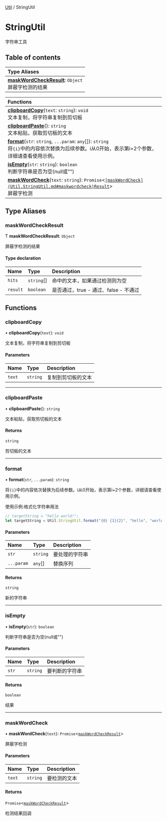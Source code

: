 [Util](Util.Util.md) / StringUtil

# StringUtil <Badge type="tip" text="Namespace" /> <Score text="StringUtil" />

字符串工具

## Table of contents

| Type Aliases |
| :-----|
| **[maskWordCheckResult](Util.StringUtil.md#maskwordcheckresult)**: `Object` <br> 屏蔽字检测的结果|

| Functions |
| :-----|
| **[clipboardCopy](Util.StringUtil.md#clipboardcopy)**(`text`: `string`): `void` <br> 文本复制，将字符串复制到剪切板|
| **[clipboardPaste](Util.StringUtil.md#clipboardpaste)**(): `string` <br> 文本粘贴，获取剪切板的文本|
| **[format](Util.StringUtil.md#format)**(`str`: `string`, `...param`: `any`[]): `string` <br> 将`{i}`中的内容依次替换为后续参数。i从0开始，表示第i+2个参数，详细请查看使用示例。|
| **[isEmpty](Util.StringUtil.md#isempty)**(`str`: `string`): `boolean` <br> 判断字符串是否为空(null或"")|
| **[maskWordCheck](Util.StringUtil.md#maskwordcheck)**(`text`: `string`): `Promise`<[`[maskWordCheck](Util.StringUtil.md#maskwordcheck)Result`](Util.StringUtil.md#maskwordcheckresult)\> <br> 屏蔽字检测|

## Type Aliases

### maskWordCheckResult <Score text="maskWordCheckResult" /> 

Ƭ **maskWordCheckResult**: `Object`

屏蔽字检测的结果

#### Type declaration

| Name | Type | Description |
| :------ | :------ | :------ |
| `hits` | `string`[] | 命中的文本，如果通过检测则为空 |
| `result` | `boolean` | 是否通过，true - 通过、false - 不通过 |

## Functions

### clipboardCopy <Score text="clipboardCopy" /> 

• **clipboardCopy**(`text`): `void` <Badge type="tip" text="client" />

文本复制，将字符串复制到剪切板


#### Parameters

| Name | Type | Description |
| :------ | :------ | :------ |
| `text` | `string` | 复制到剪切板的文本 |


___

### clipboardPaste <Score text="clipboardPaste" /> 

• **clipboardPaste**(): `string` <Badge type="tip" text="client" />

文本粘贴，获取剪切板的文本


#### Returns

`string`

剪切板的文本

___

### format <Score text="format" /> 

• **format**(`str`, `...param`): `string` 

将`{i}`中的内容依次替换为后续参数。i从0开始，表示第i+2个参数，详细请查看使用示例。


使用示例:格式化字符串用法
```ts
// targetString = "hello world!";
let targetString = Util.StringUtil.format("{0} {1}{2}", "hello", "world", "!");
```

#### Parameters

| Name | Type | Description |
| :------ | :------ | :------ |
| `str` | `string` |  要处理的字符串 |
| `...param` | `any`[] |  替换序列 |

#### Returns

`string`

新的字符串

___

### isEmpty <Score text="isEmpty" /> 

• **isEmpty**(`str`): `boolean` 

判断字符串是否为空(null或"")


#### Parameters

| Name | Type | Description |
| :------ | :------ | :------ |
| `str` | `string` |  要判断的字符串 |

#### Returns

`boolean`

结果

___

### maskWordCheck <Score text="maskWordCheck" /> 

• **maskWordCheck**(`text`): `Promise`<[`maskWordCheckResult`](Util.StringUtil.md#maskwordcheckresult)\> 

屏蔽字检测


#### Parameters

| Name | Type | Description |
| :------ | :------ | :------ |
| `text` | `string` |  要检测的文本 |

#### Returns

`Promise`<[`maskWordCheckResult`](Util.StringUtil.md#maskwordcheckresult)\>

检测结果回调
